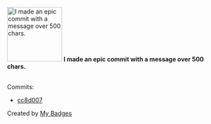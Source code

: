 <img src="https://my-badges.github.io/my-badges/epic-commit.png" alt="I made an epic commit with a message over 500 chars." title="I made an epic commit with a message over 500 chars." width="128">
<strong>I made an epic commit with a message over 500 chars.</strong>
<br><br>

Commits:

- <a href="https://github.com/Siddhant-K-code/cleanup-gitpod-environments/commit/cc8d007151d4fdbe312295ad4d1116a4991c832c">cc8d007</a>


Created by <a href="https://github.com/my-badges/my-badges">My Badges</a>